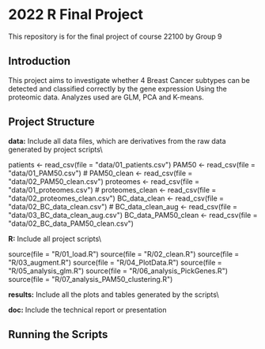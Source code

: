 # 2022 R Final Project
This repository is for the final project of course 22100 by Group 9

## Introduction 
This project aims to investigate whether 4 Breast Cancer subtypes can be detected and classified correctly by the gene expression Using the proteomic data. Analyzes used are GLM, PCA and K-means.


## Project Structure
**data:**
Include all data files, which are derivatives from the raw data generated by project scripts\

patients            <- read_csv(file = "data/01_patients.csv")
PAM50               <- read_csv(file = "data/01_PAM50.csv")             #
PAM50_clean         <- read_csv(file = "data/02_PAM50_clean.csv")
proteomes           <- read_csv(file = "data/01_proteomes.csv")         #
proteomes_clean     <- read_csv(file = "data/02_proteomes_clean.csv")
BC_data_clean       <- read_csv(file = "data/02_BC_data_clean.csv")     #
BC_data_clean_aug   <- read_csv(file = "data/03_BC_data_clean_aug.csv")
BC_data_PAM50_clean <- read_csv(file = "data/02_BC_data_PAM50_clean.csv")


**R:**
Include all project scripts\

source(file = "R/01_load.R")
source(file = "R/02_clean.R")
source(file = "R/03_augment.R")
source(file = "R/04_PlotData.R")
source(file = "R/05_analysis_glm.R")
source(file = "R/06_analysis_PickGenes.R")
source(file = "R/07_analysis_PAM50_clustering.R")


**results:**
Include all the plots and tables generated by the scripts\

**doc:**
Include the technical report or presentation


## Running the Scripts